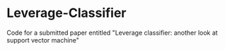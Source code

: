 # Leverage-Classifier
Code for a submitted paper entitled "Leverage classifier: another look at support vector machine"
